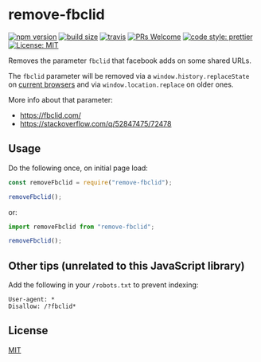 # remove-fbclid
[![npm version](https://img.shields.io/npm/v/remove-fbclid.svg?color=0c0)](https://www.npmjs.com/package/remove-fbclid)
[![build size](https://badgen.net/bundlephobia/minzip/remove-fbclid?color=0c0)](https://bundlephobia.com/result?p=remove-fbclid)
[![travis](https://img.shields.io/travis/cherouvim/remove-fbclid.svg?color=0c0)](https://travis-ci.org/cherouvim/remove-fbclid)
[![PRs Welcome](https://img.shields.io/badge/PRs-welcome-brightgreen.svg?color=0c0)](http://makeapullrequest.com)
[![code style: prettier](https://img.shields.io/badge/code_style-prettier-ff69b4.svg?color=0c0)](https://github.com/prettier/prettier)
[![License: MIT](https://img.shields.io/badge/License-MIT-yellow.svg?color=0c0)](https://opensource.org/licenses/MIT)

Removes the parameter `fbclid` that facebook adds on some shared URLs.

The `fbclid` parameter will be removed via a `window.history.replaceState` on [current browsers](https://caniuse.com/#search=replacestate) and via `window.location.replace` on older ones.

More info about that parameter:
- https://fbclid.com/
- https://stackoverflow.com/q/52847475/72478

## Usage
Do the following once, on initial page load:
```js
const removeFbclid = require("remove-fbclid");

removeFbclid();
```
or:
```js
import removeFbclid from "remove-fbclid";

removeFbclid();
```

## Other tips (unrelated to this JavaScript library)
Add the following in your `/robots.txt` to prevent indexing:
```
User-agent: *
Disallow: /?fbclid*
```

## License
[MIT](https://choosealicense.com/licenses/mit/)
